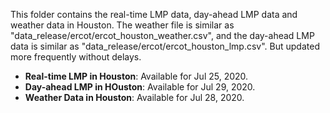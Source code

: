 This folder contains the real-time LMP data, day-ahead LMP data and weather data in Houston. The weather file is similar as "data_release/ercot/ercot_houston_weather.csv", and the day-ahead LMP data is similar as "data_release/ercot/ercot_houston_lmp.csv". But updated more frequently without delays.

- **Real-time LMP in Houston**: Available for Jul 25, 2020.
- **Day-ahead LMP in HOuston**: Available for Jul 29, 2020.
- **Weather Data in Houston**: Available for Jul 28, 2020.